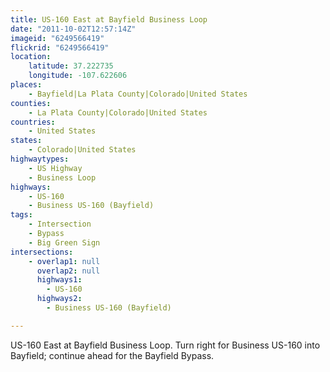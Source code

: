 ```yaml
---
title: US-160 East at Bayfield Business Loop
date: "2011-10-02T12:57:14Z"
imageid: "6249566419"
flickrid: "6249566419"
location:
    latitude: 37.222735
    longitude: -107.622606
places:
    - Bayfield|La Plata County|Colorado|United States
counties:
    - La Plata County|Colorado|United States
countries:
    - United States
states:
    - Colorado|United States
highwaytypes:
    - US Highway
    - Business Loop
highways:
    - US-160
    - Business US-160 (Bayfield)
tags:
    - Intersection
    - Bypass
    - Big Green Sign
intersections:
    - overlap1: null
      overlap2: null
      highways1:
        - US-160
      highways2:
        - Business US-160 (Bayfield)

---
```

US-160 East at Bayfield Business Loop.  Turn right for Business US-160 into Bayfield; continue ahead for the Bayfield Bypass.